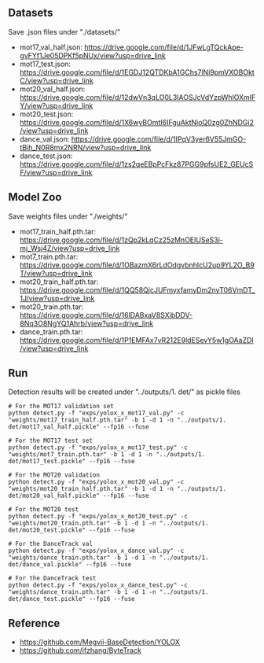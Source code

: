 ## Datasets
Save .json files under "./datasets/" 
  - mot17_val_half.json: https://drive.google.com/file/d/1JFwLgTQckApe-gvFYf1Je05DPKf5pNUx/view?usp=drive_link
  - mot17_test.json: https://drive.google.com/file/d/1EGDJ12QTDKbA1GChs7lNi9pmVXOBOktC/view?usp=drive_link
  - mot20_val_half.json: https://drive.google.com/file/d/12dwVn3qLO0L3IAOSJcVdYzpWhlOXmIFY/view?usp=drive_link
  - mot20_test.json: https://drive.google.com/file/d/1X6wyBOmtI6IFguAktNjoQ0zg0ZhNDGi2/view?usp=drive_link
  - dance_val.json: https://drive.google.com/file/d/1IPqV3yer6V55JmGO-tBih_N0R8mx2NRN/view?usp=drive_link
  - dance_test.json: https://drive.google.com/file/d/1zs2qeEBpPcFkz87PGG9pfsUE2_GEUcSF/view?usp=drive_link

## Model Zoo
Save weights files under "./weights/"
  - mot17_train_half.pth.tar: https://drive.google.com/file/d/1zQp2kLqCz25zMnOEIUSeS3i-mj_Wsj4Z/view?usp=drive_link
  - mot7_train.pth.tar: https://drive.google.com/file/d/1OBazmX6rLdOdgvbnhIcU2up9YL2O_B9T/view?usp=drive_link
  - mot20_train_half.pth.tar: https://drive.google.com/file/d/1QQ58QjcJUFmyxfamyDm2nvT06VmDT_1J/view?usp=drive_link
  - mot20_train.pth.tar: https://drive.google.com/file/d/16lDABxaV8SXibDDV-8Nq3O8NgYQ1Ahrb/view?usp=drive_link
  - dance_train.pth.tar: https://drive.google.com/file/d/1P1EMFAx7vR212E9ldESevY5w1gOAaZDl/view?usp=drive_link

## Run
Detection results will be created under "../outputs/1. det/" as pickle files
```
# For the MOT17 validation set
python detect.py -f "exps/yolox_x_mot17_val.py" -c "weights/mot17_train_half.pth.tar" -b 1 -d 1 -n "../outputs/1. det/mot17_val_half.pickle" --fp16 --fuse

# For the MOT17 test set
python detect.py -f "exps/yolox_x_mot17_test.py" -c "weights/mot7_train.pth.tar" -b 1 -d 1 -n "../outputs/1. det/mot17_test.pickle" --fp16 --fuse

# For the MOT20 validation
python detect.py -f "exps/yolox_x_mot20_val.py" -c "weights/mot20_train_half.pth.tar" -b 1 -d 1 -n "../outputs/1. det/mot20_val_half.pickle" --fp16 --fuse

# For the MOT20 test
python detect.py -f "exps/yolox_x_mot20_test.py" -c "weights/mot20_train.pth.tar" -b 1 -d 1 -n "../outputs/1. det/mot20_test.pickle" --fp16 --fuse

# For the DanceTrack val
python detect.py -f "exps/yolox_x_dance_val.py" -c "weights/dance_train.pth.tar" -b 1 -d 1 -n "../outputs/1. det/dance_val.pickle" --fp16 --fuse

# For the DanceTrack test
python detect.py -f "exps/yolox_x_dance_test.py" -c "weights/dance_train.pth.tar" -b 1 -d 1 -n "../outputs/1. det/dance_test.pickle" --fp16 --fuse

```

## Reference
  - https://github.com/Megvii-BaseDetection/YOLOX
  - https://github.com/ifzhang/ByteTrack
